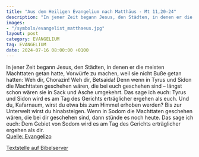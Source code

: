 ```yaml
---
title: "Aus dem Heiligen Evangelium nach Matthäus - Mt 11,20-24"
description: "In jener Zeit begann Jesus, den Städten, in denen er die meisten Machttaten getan hatte, Vorwürfe zu machen, weil sie nicht Buße getan hatten: Weh dir, Chorazin! Weh dir, Betsaida! Denn wenn in Tyrus und Sidon die Machttaten geschehen wären, die bei euch geschehen sind – längst s...."
images:
- "/symbols/evangelist_matthaeus.jpg"
layout: post
category: EVANGELIUM
tag: EVANGELIUM
date: 2024-07-16 08:00:00 +0100
---
```

In jener Zeit begann Jesus, den Städten, in denen er die meisten Machttaten getan hatte, Vorwürfe zu machen, weil sie nicht Buße getan hatten:
Weh dir, Chorazin! Weh dir, Betsaida! Denn wenn in Tyrus und Sidon die Machttaten geschehen wären, die bei euch geschehen sind – längst schon wären sie in Sack und Asche umgekehrt.<!--more-->
Das sage ich euch: Tyrus und Sidon wird es am Tag des Gerichts erträglicher ergehen als euch.
Und du, Kafarnaum, wirst du etwa bis zum Himmel erhoben werden? Bis zur Unterwelt wirst du hinabsteigen. Wenn in Sodom die Machttaten geschehen wären, die bei dir geschehen sind, dann stünde es noch heute.
Das sage ich euch: Dem Gebiet von Sodom wird es am Tag des Gerichts erträglicher ergehen als dir.<br>
[Quelle: Evangelizo](https://evangeliumtagfuertag.org/DE/gospel)

[Textstelle auf Bibelserver](https://www.bibleserver.com/EU/Matthäus11,20-24)
